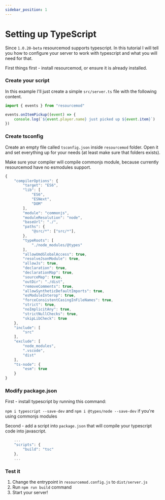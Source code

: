 ```yaml
---
sidebar_position: 1
---
```


# Setting up TypeScript

Since `1.0.20-beta` resourcemod supports typescript.
In this tutorial I will tell you how to configure your server to work with typescript and what you will need for that.

First things first - install resourcemod, or ensure it is already installed.

### Create your script

In this example I'll just create a simple `src/server.ts` file with the following content.

```jsx title="csgo/addons/resourcemod/src/server.ts"
import { events } from "resourcemod"

events.onItemPickup((event) => {
    console.log(`${event.player.name} just picked up ${event.item}`)
})
```

### Create tsconfig

Create an empty file called `tsconfig.json` inside `resourcemod` folder. Open it and set everything up for your needs (at least make sure that folders exists).

Make sure your compiler will compile commonjs module, because currently resourcemod have no esmodules support.

```jsx title="csgo/addons/resourcemod/tsconfig.json"
{
    "compilerOptions": {
        "target": "ES6",
        "lib": [
            "ES6",
            "ESNext",
            "DOM"
        ],
        "module": "commonjs",
        "moduleResolution": "node",
        "baseUrl": "./",
        "paths": {
            "@src/*": ["src/*"],
        },
        "typeRoots": [
            "./node_modules/@types"
        ],
        "allowUmdGlobalAccess": true,
        "resolveJsonModule": true,
        "allowJs": true,
        "declaration": true,
        "declarationMap": true,
        "sourceMap": true,
        "outDir": "./dist",
        "removeComments": true,
        "allowSyntheticDefaultImports": true,
        "esModuleInterop": true,
        "forceConsistentCasingInFileNames": true,
        "strict": true,
        "noImplicitAny": true,
        "strictNullChecks": true,
        "skipLibCheck": true
    },
    "include": [
        "src"
    ],
    "exclude": [
        "node_modules",
        ".vscode",
        "dist"
    ],
    "ts-node": {
        "esm": true
    }
}
```

### Modify package.json

First - install typescript by running this command:

`npm i typescript --save-dev` and `npm i @types/node --save-dev` if you're using commonjs modules

Second - add a script into `package.json` that will compile your typescript code into javascript.

```jsx title="csgo/addons/resourcemod/package.json"
    ...
    "scripts": {
        "build": "tsc"
    },
    ...
```

### Test it

1. Change the entrypoint in `resourcemod.config.js` to `dist/server.js`
2. Run `npm run build` command
3. Start your server!
